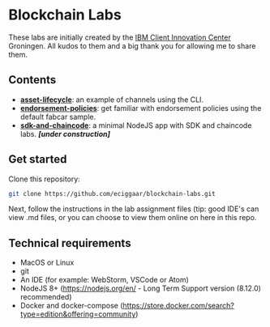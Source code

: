 # Blockchain Labs
These labs are initially created by the [IBM Client Innovation Center](https://benelux.ciceurope.com) Groningen. All kudos to them and a big thank you for allowing me to share them.

## Contents  
- [**asset-lifecycle**](./asset-lifecycle/README.md): an example of channels using the CLI.
- [**endorsement-policies**](./endorsement-policies/README.md): get familiar with endorsement policies using the default fabcar sample.
- [**sdk-and-chaincode**](./sdk-and-chaincode/README.md): a minimal NodeJS app with SDK and chaincode labs. _**[under construction]**_

## Get started
Clone this repository:  

```bash
git clone https://github.com/eciggaar/blockchain-labs.git
```

Next, follow the instructions in the lab assignment files (tip: good IDE's can view .md files, or you can choose to view them online on here in this repo.

## Technical requirements
- MacOS or Linux
- git
- An IDE (for example: WebStorm, VSCode or Atom)
- NodeJS 8+ (https://nodejs.org/en/  - Long Term Support version (8.12.0) recommended)
- Docker and docker-compose (https://store.docker.com/search?type=edition&offering=community)
